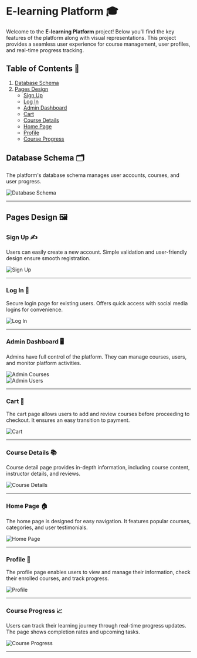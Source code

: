 # E-learning Platform 🎓

Welcome to the **E-learning Platform** project! Below you'll find the key features of the platform along with visual representations. This project provides a seamless user experience for course management, user profiles, and real-time progress tracking.

## Table of Contents 📑
1. [Database Schema](#database-schema)
2. [Pages Design](#pages-design)
    - [Sign Up](#sign-up)
    - [Log In](#log-in)
    - [Admin Dashboard](#admin-dashboard)
    - [Cart](#cart)
    - [Course Details](#course-details)
    - [Home Page](#home-page)
    - [Profile](#profile)
    - [Course Progress](#course-progress)

## Database Schema 🗂️
The platform's database schema manages user accounts, courses, and user progress. 

![Database Schema](https://github.com/user-attachments/assets/0e750732-cfb6-443e-9fa2-807d5ab9cd37)

---

## Pages Design 🖼️

### Sign Up ✍️
Users can easily create a new account. Simple validation and user-friendly design ensure smooth registration.

![Sign Up](https://github.com/user-attachments/assets/b856676d-9ecb-4db5-a634-7c4666fe55b0)

---

### Log In 🔑
Secure login page for existing users. Offers quick access with social media logins for convenience.

![Log In](https://github.com/user-attachments/assets/17abde3b-1b41-426f-9f4a-bd77b1f2c055)

---

### Admin Dashboard 🖥️
Admins have full control of the platform. They can manage courses, users, and monitor platform activities.

![Admin Courses](https://github.com/user-attachments/assets/2604d43c-6052-4789-8115-61931bf3bbf9)  
![Admin Users](https://github.com/user-attachments/assets/2c1b7af0-c4d9-490a-a8d3-55267d2cdeca)

---

### Cart 🛒
The cart page allows users to add and review courses before proceeding to checkout. It ensures an easy transition to payment.

![Cart](https://github.com/user-attachments/assets/c20c4b2d-6966-442f-9e95-edca4992a893)

---

### Course Details 📚
Course detail page provides in-depth information, including course content, instructor details, and reviews.

![Course Details](https://github.com/user-attachments/assets/b109c482-6548-4845-94d8-1f20b3f24fa8)

---

### Home Page 🏠
The home page is designed for easy navigation. It features popular courses, categories, and user testimonials.

![Home Page](https://github.com/user-attachments/assets/ed0f72db-e4ba-4645-9245-a192893ba423)

---

### Profile 👤
The profile page enables users to view and manage their information, check their enrolled courses, and track progress.

![Profile](https://github.com/user-attachments/assets/bcd91c91-6db9-4317-a3ac-35201ecd5cc3)

---

### Course Progress 📈
Users can track their learning journey through real-time progress updates. The page shows completion rates and upcoming tasks.

![Course Progress](https://github.com/user-attachments/assets/72815bfe-3d8f-4192-b281-7d99fd836104)

---

